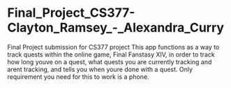 # Final_Project_CS377-Clayton_Ramsey_-_Alexandra_Curry
Final Project submission for CS377 project
This app functions as a way to track quests within the online game, Final Fanstasy XIV, in order to track how long youve on a quest, what quests you are currently tracking and arent tracking, and tells you when youre done with a quest. Only requirement you need for this to work is a phone.
